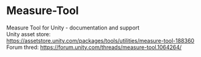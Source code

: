 # Measure-Tool
Measure Tool for Unity - documentation and support\
Unity asset store: https://assetstore.unity.com/packages/tools/utilities/measure-tool-188360 \
Forum thred: https://forum.unity.com/threads/measure-tool.1064264/

